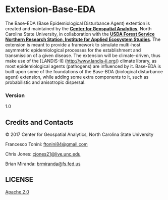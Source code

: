 # Extension-Base-EDA

The Base-EDA (Base Epidemiological Disturbance Agent) extention is created and maintained by the **[Center for Geospatial Analytics](http://cnr.ncsu.edu/geospatial/)**, North Carolina State University, in collaboration with the **[USDA Forest Service Northern Research Station, Institute for Applied Ecosystem Studies](www.fs.fed.us)**. The extension is meant to provide a framework to simulate multi-host asymmetric epidemiological processes for the establishment and transmission of a given disease. The extension will be climate-driven, thus make use of the [LANDIS-II] (http://www.landis-ii.org/) climate library, as most epidemiological agents (pathogens) are influenced by it. Base-EDA is built upon some of the foundations of the Base-BDA (biological disturbance agent) extension, while adding some extra components to it, such as probabilistic and anisotropic dispersal.

### Version
1.0

## Credits and Contacts

© 2017 Center for Geospatial Analytics, North Carolina State University 

Francesco Tonini: <ftonini84@gmail.com>

Chris Jones: <cjones21@live.unc.edu>

Brian Miranda: <brmiranda@fs.fed.us>

## LICENSE

[Apache 2.0](LICENSE)
